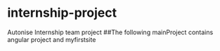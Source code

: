 # internship-project
Autonise Internship team project
##The following mainProject contains angular project and myfirstsite
